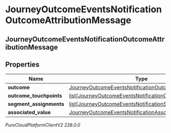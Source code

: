 # JourneyOutcomeEventsNotificationOutcomeAttributionMessage

## JourneyOutcomeEventsNotificationOutcomeAttributionMessage

## Properties

|Name | Type | Description | Notes|
|------------ | ------------- | ------------- | -------------|
| **outcome** | [JourneyOutcomeEventsNotificationOutcome](JourneyOutcomeEventsNotificationOutcome) |  | [optional] |
| **outcome_touchpoints** | [list[JourneyOutcomeEventsNotificationOutcomeTouchpoint]](JourneyOutcomeEventsNotificationOutcomeTouchpoint) |  | [optional] |
| **segment_assignments** | [list[JourneyOutcomeEventsNotificationSegment]](JourneyOutcomeEventsNotificationSegment) |  | [optional] |
| **associated_value** | [JourneyOutcomeEventsNotificationAssociatedValue](JourneyOutcomeEventsNotificationAssociatedValue) |  | [optional] |



_PureCloudPlatformClientV2 238.0.0_
